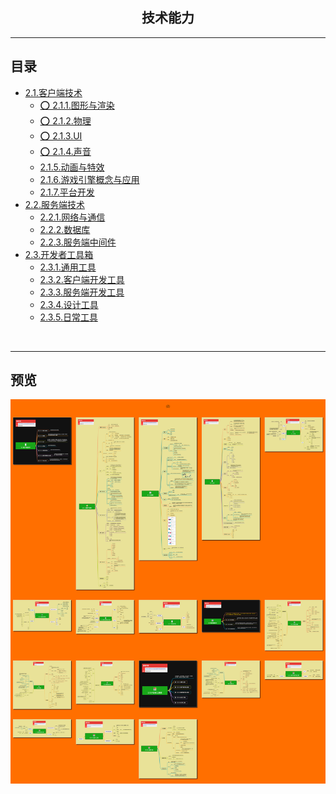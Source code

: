 <h2 align="center">技术能力</h2>

----


## 目录

* [2.1.客户端技术](2.1.客户端技术.md)
    * [⭕ 2.1.1.图形与渲染](2.1.1.图形与渲染.md)
    * [⭕ 2.1.2.物理](2.1.2.物理.md)
    * [⭕ 2.1.3.UI](2.1.3.UI.md)
    * [⭕ 2.1.4.声音](2.1.4.声音.md)
    * [2.1.5.动画与特效](2.1.5.动画与特效.md)
    * [2.1.6.游戏引擎概念与应用](2.1.6.游戏引擎概念与应用.md)
    * [2.1.7.平台开发](2.1.7.平台开发.md)
* [2.2.服务端技术](2.2.服务端技术.md)
    * [2.2.1.网络与通信](2.2.1.网络与通信.md)
    * [2.2.2.数据库](2.2.2.数据库.md)
    * [2.2.3.服务端中间件](2.2.3.服务端中间件.md)
* [2.3.开发者工具箱](2.3.开发者工具箱.md)
    * [2.3.1.通用工具](2.3.1.通用工具.md)
    * [2.3.2.客户端开发工具](2.3.2.客户端开发工具.md)
    * [2.3.3.服务端开发工具](2.3.3.服务端开发工具.md)
    * [2.3.4.设计工具](2.3.4.设计工具.md)
    * [2.3.5.日常工具](2.3.5.日常工具.md)
<br/>

----


## 预览
![图片加载中...](../../overview/2.技术能力.png)



